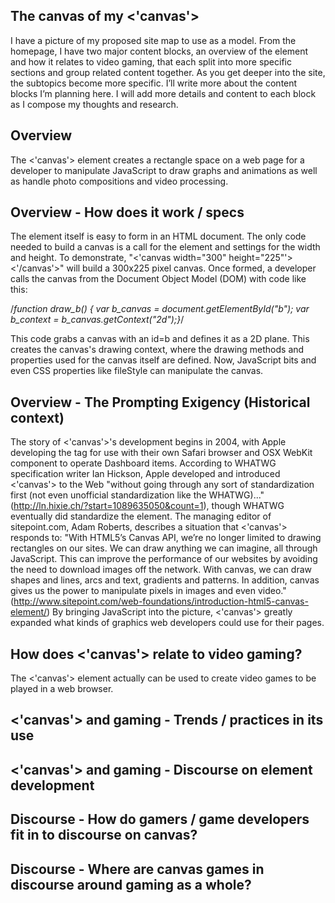 ## The canvas of my <'canvas'>
I have a picture of my proposed site map to use as a model. From the homepage, I have two major content blocks, an overview of the element and how it relates to video gaming, that each split into more specific sections and group related content together. As you get deeper into the site, the subtopics become more specific. I’ll write more about the content blocks I’m planning here. I will add more details and content to each block as I compose my thoughts and research.
## Overview
The <'canvas'> element creates a rectangle space on a web page for a developer to manipulate JavaScript to draw graphs and animations as well as handle photo compositions and video processing.
## Overview - How does it work / specs
The element itself is easy to form in an HTML document. The only code needed to build a canvas is a call for the element and settings for the width and height. To demonstrate, "<'canvas width="300" height="225"'><'/canvas'>" will build a 300x225 pixel canvas. Once formed, a developer calls the canvas from the Document Object Model (DOM) with code like this: 

/*function draw_b() {
  var b_canvas = document.getElementById("b");
  var b_context = b_canvas.getContext("2d");}*/
  
This code grabs a canvas with an id=b and defines it as a 2D plane. This creates the canvas's drawing context, where the drawing methods and properties used for the canvas itself are defined. Now, JavaScript bits and even CSS properties like fileStyle can manipulate the canvas.

## Overview - The Prompting Exigency (Historical context)
The story of <'canvas'>'s development begins in 2004, with Apple developing the tag for use with their own Safari browser and OSX WebKit component to operate Dashboard items. According to WHATWG specification writer Ian Hickson, Apple developed and introduced <'canvas'> to the Web "without going through any sort of standardization first (not even unofficial standardization like the WHATWG)..." (http://ln.hixie.ch/?start=1089635050&count=1), though WHATWG eventually did standardize the element. The managing editor of sitepoint.com, Adam Roberts, describes a situation that <'canvas'> responds to: 
"With HTML5’s Canvas API, we’re no longer limited to drawing rectangles on our sites. We can draw anything we can imagine, all through JavaScript. This can improve the performance of our websites by avoiding the need to download images off the network. With canvas, we can draw shapes and lines, arcs and text, gradients and patterns. In addition, canvas gives us the power to manipulate pixels in images and even video." (http://www.sitepoint.com/web-foundations/introduction-html5-canvas-element/) By bringing JavaScript into the picture, <'canvas'> greatly expanded what kinds of graphics web developers could use for their pages.

## How does <'canvas'> relate to video gaming?
The <'canvas'> element actually can be used to create video games to be played in a web browser.

## <'canvas'> and gaming - Trends / practices in its use

## <'canvas'> and gaming - Discourse on element development

## Discourse - How do gamers / game developers fit in to discourse on canvas?

## Discourse - Where are canvas games in discourse around gaming as a whole?

